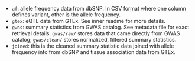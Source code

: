 *    `af`: allele frequency data from dbSNP. In CSV format where one column defines variant, other is the allele frequency.
*    `gtex`: eQTL data from GTEx. See inner readme for more details.
*    `gwas`: summary statistics from GWAS catalog. See metadata file for exact retrieval details. `gwas/raw/` stores data that came directly from GWAS catalog; `gwas/clean/` stores normalized, filtered summary statistics.
*    `joined`: this is the cleaned summary statistic data joined with allele frequency info from dbSNP and tissue association data from GTEx.

